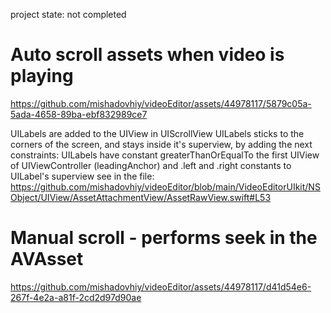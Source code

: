 project state: not completed


# Auto scroll assets when video is playing
https://github.com/mishadovhiy/videoEditor/assets/44978117/5879c05a-5ada-4658-89ba-ebf832989ce7

UILabels are added to the UIView in UIScrollView
UILabels sticks to the corners of the screen, and stays inside it's superview, by adding the next constraints: 
UILabels have constant greaterThanOrEqualTo the first UIView of UIViewController (leadingAnchor) 
and .left and .right constants to UILabel's superview
see in the file: https://github.com/mishadovhiy/videoEditor/blob/main/VideoEditorUIkit/NSObject/UIView/AssetAttachmentView/AssetRawView.swift#L53




# Manual scroll - performs seek in the AVAsset
https://github.com/mishadovhiy/videoEditor/assets/44978117/d41d54e6-267f-4e2a-a81f-2cd2d97d90ae

